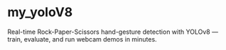 # my_yoloV8
Real-time Rock-Paper-Scissors hand-gesture detection with YOLOv8 — train, evaluate, and run webcam demos in minutes.
